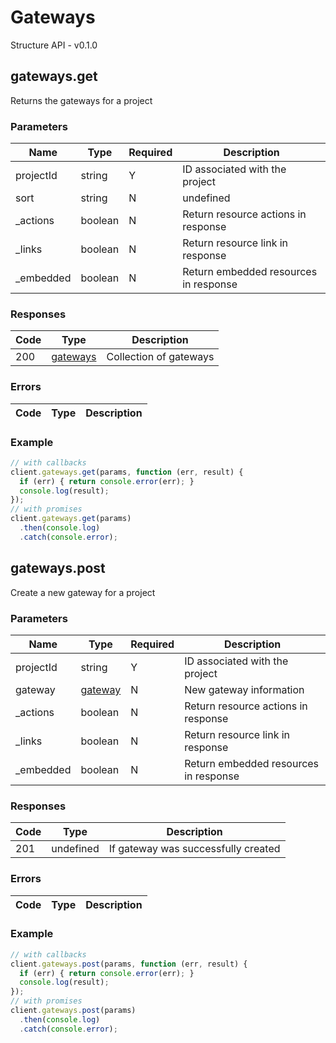 # Gateways
Structure API - v0.1.0

## gateways.get
Returns the gateways for a project



### Parameters
| Name | Type | Required | Description |
| ---- | ---- | -------- | ----------- |
| projectId | string | Y | ID associated with the project |
| sort | string | N | undefined |
| _actions | boolean | N | Return resource actions in response |
| _links | boolean | N | Return resource link in response |
| _embedded | boolean | N | Return embedded resources in response |

### Responses
| Code | Type | Description |
| ---- | ---- | ----------- |
| 200 | [gateways](_schemas.md#gateways) | Collection of gateways |

### Errors
| Code | Type | Description |
| ---- | ---- | ----------- |

### Example
```javascript
// with callbacks
client.gateways.get(params, function (err, result) {
  if (err) { return console.error(err); }
  console.log(result);
});
// with promises
client.gateways.get(params)
  .then(console.log)
  .catch(console.error);
```
## gateways.post
Create a new gateway for a project



### Parameters
| Name | Type | Required | Description |
| ---- | ---- | -------- | ----------- |
| projectId | string | Y | ID associated with the project |
| gateway | [gateway](_schemas.md#gateway) | N | New gateway information |
| _actions | boolean | N | Return resource actions in response |
| _links | boolean | N | Return resource link in response |
| _embedded | boolean | N | Return embedded resources in response |

### Responses
| Code | Type | Description |
| ---- | ---- | ----------- |
| 201 | undefined | If gateway was successfully created |

### Errors
| Code | Type | Description |
| ---- | ---- | ----------- |

### Example
```javascript
// with callbacks
client.gateways.post(params, function (err, result) {
  if (err) { return console.error(err); }
  console.log(result);
});
// with promises
client.gateways.post(params)
  .then(console.log)
  .catch(console.error);
```
